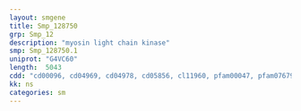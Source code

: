 ```yaml
---
layout: smgene
title: Smp_128750
grp: Smp_12
description: "myosin light chain kinase"
smp: Smp_128750.1
uniprot: "G4VC60"
length:  5043
cdd: "cd00096, cd04969, cd04978, cd05856, cl11960, pfam00047, pfam07679, pfam13895, smart00408, smart00410"
kk: ns
categories: sm
---
```

